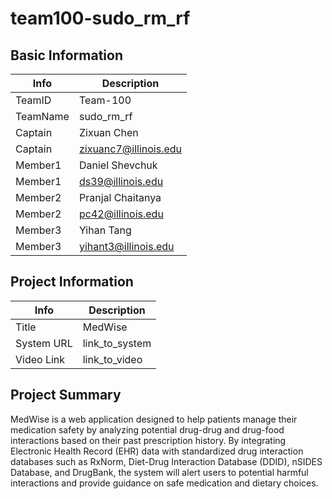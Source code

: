 # team100-sudo_rm_rf

## Basic Information

|   Info      |        Description     |
| ----------- | ---------------------- |
| TeamID      |        Team-100        |
| TeamName    |         sudo_rm_rf     |
| Captain     |       Zixuan Chen      |
| Captain     |  zixuanc7@illinois.edu |
| Member1     |     Daniel Shevchuk    |
| Member1     |    ds39@illinois.edu   |
| Member2     |    Pranjal Chaitanya   |
| Member2     |    pc42@illinois.edu   |
| Member3     |       Yihan Tang       |
| Member3     |  yihant3@illinois.edu  |

## Project Information

|   Info      |        Description     |
| ----------- | ---------------------- |
|  Title      |         MedWise        |
| System URL  |      link_to_system    |
| Video Link  |      link_to_video     |

## Project Summary

MedWise is a web application designed to help patients manage their medication safety by analyzing potential drug-drug and drug-food interactions based on their past prescription history. By integrating Electronic Health Record (EHR) data with standardized drug interaction databases such as RxNorm, Diet-Drug Interaction Database (DDID), nSIDES Database, and DrugBank, the system will alert users to potential harmful interactions and provide guidance on safe medication and dietary choices.
